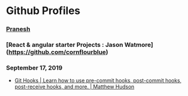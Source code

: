 # Github Profiles

### [Pranesh](https://github.com/pranesh239)
### [React & angular starter Projects :  Jason Watmore] (https://github.com/cornflourblue)

### September 17, 2019 
- [Git Hooks | Learn how to use pre-commit hooks, post-commit hooks, post-receive hooks, and more. | Matthew Hudson](https://githooks.com/) 